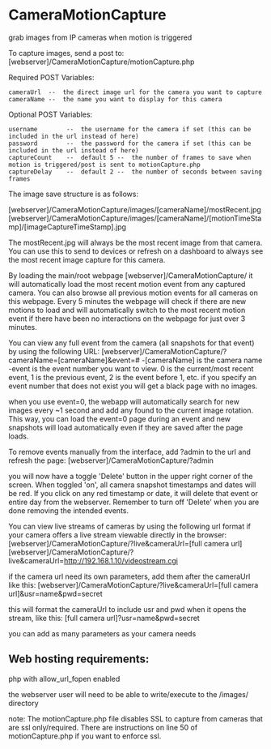 # CameraMotionCapture
grab images from IP cameras when motion is triggered


To capture images, send a post to:
[webserver]/CameraMotionCapture/motionCapture.php

Required POST Variables:
```
cameraUrl  --  the direct image url for the camera you want to capture
cameraName --  the name you want to display for this camera
```

Optional POST Variables:
```
username		--  the username for the camera if set (this can be included in the url instead of here)
password		--  the password for the camera if set (this can be included in the url instead of here)
captureCount	--  default 5 --  the number of frames to save when motion is triggered/post is sent to motionCapture.php
captureDelay	--  default 2 --  the number of seconds between saving frames
```


The image save structure is as follows:

[webserver]/CameraMotionCapture/images/[cameraName]/mostRecent.jpg
[webserver]/CameraMotionCapture/images/[cameraName]/[motionTimeStamp]/[imageCaptureTimeStamp].jpg

The mostRecent.jpg will always be the most recent image from that camera.  You can use this to send to devices or refresh on a dashboard to always see the most recent image capture for this camera.

By loading the main/root webpage [webserver]/CameraMotionCapture/  it will automatically load the most recent motion event from any captured camera.  You can also browse all previous motion events for all cameras on this webpage.  Every 5 minutes the webpage will check if there are new motions to load and will automatically switch to the most recent motion event if there have been no interactions on the webpage for just over 3 minutes.

You can view any full event from the camera (all snapshots for that event) by using the following URL:
[webserver]/CameraMotionCapture/?cameraName=[cameraName]&event=#
-[cameraName] is the camera name
-event is the event number you want to view.  0 is the current/most recent event, 1 is the previous event, 2 is the event before 1, etc.  if you specify an event number that does not exist you will get a black page with no images.

when you use event=0, the webapp will automatically search for new images every ~1 second and add any found to the current image rotation.  This way, you can load the event=0 page during an event and new snapshots will load automatically even if they are saved after the page loads.


To remove events manually from the interface, add ?admin to the url and refresh the page:
[webserver]/CameraMotionCapture/?admin

you will now have a toggle 'Delete' button in the upper right corner of the screen.  When toggled 'on', all camera snapshot timestamps and dates will be red.  If you click on any red timestamp or date, it will delete that event or entire day from the webserver.  Remember to turn off 'Delete' when you are done removing the intended events.


You can view live streams of cameras by using the following url format if your camera offers a live stream viewable directly in the browser:
[webserver]/CameraMotionCapture/?live&cameraUrl=[full camera url]
[webserver]/CameraMotionCapture/?live&cameraUrl=http://192.168.1.10/videostream.cgi

if the camera url need its own parameters, add them after the cameraUrl like this:
[webserver]/CameraMotionCapture/?live&cameraUrl=[full camera url]&usr=name&pwd=secret

this will format the cameraUrl to include usr and pwd when it opens the stream, like this:
[full camera url]?usr=name&pwd=secret

you can add as many parameters as your camera needs



## Web hosting requirements:

php with allow_url_fopen enabled

the webserver user will need to be able to write/execute to the /images/ directory


note:
The motionCapture.php file disables SSL to capture from cameras that are ssl only/required.  There are instructions on line 50 of motionCapture.php if you want to enforce ssl.
